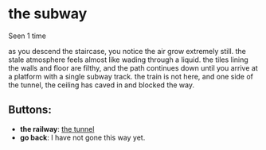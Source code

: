 # the subway

Seen 1 time

as you descend the staircase, you notice the air grow extremely still. the stale atmosphere feels almost like wading through a liquid. the tiles lining the walls and floor are filthy, and the path continues down until you arrive at a platform with a single subway track. the train is not here, and one side of the tunnel, the ceiling has caved in and blocked the way.

## Buttons:

- **the railway**: [the tunnel](the-tunnel-Nub6xaj.md)
- **go back**: I have not gone this way yet.
